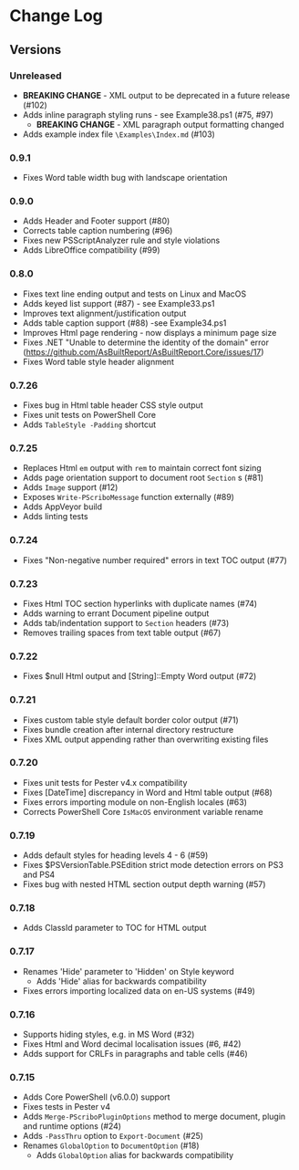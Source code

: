 # Change Log #

## Versions ##

### Unreleased ###

* __BREAKING CHANGE__ - XML output to be deprecated in a future release (#102)
* Adds inline paragraph styling runs - see Example38.ps1 (#75, #97)
  * __BREAKING CHANGE__ - XML paragraph output formatting changed
* Adds example index file `\Examples\Index.md` (#103)

### 0.9.1 ###

* Fixes Word table width bug with landscape orientation

### 0.9.0 ###

* Adds Header and Footer support (#80)
* Corrects table caption numbering (#96)
* Fixes new PSScriptAnalyzer rule and style violations
* Adds LibreOffice compatibility (#99)

### 0.8.0 ###

* Fixes text line ending output and tests on Linux and MacOS
* Adds keyed list support (#87) - see Example33.ps1
* Improves text alignment/justification output
* Adds table caption support (#88) -see Example34.ps1
* Improves Html page rendering - now displays a minimum page size
* Fixes .NET "Unable to determine the identity of the domain" error (https://github.com/AsBuiltReport/AsBuiltReport.Core/issues/17)
* Fixes Word table style header alignment

### 0.7.26 ###

* Fixes bug in Html table header CSS style output
* Fixes unit tests on PowerShell Core
* Adds `TableStyle -Padding` shortcut

### 0.7.25 ###

* Replaces Html `em` output with `rem` to maintain correct font sizing
* Adds page orientation support to document root `Section` s (#81)
* Adds `Image` support (#12)
* Exposes `Write-PScriboMessage` function externally (#89)
* Adds AppVeyor build
* Adds linting tests

### 0.7.24 ###

* Fixes "Non-negative number required" errors in text TOC output (#77)

### 0.7.23 ###

* Fixes Html TOC section hyperlinks with duplicate names (#74)
* Adds warning to errant Document pipeline output
* Adds tab/indentation support to `Section` headers (#73)
* Removes trailing spaces from text table output (#67)

### 0.7.22 ###

* Fixes $null Html output and [String]::Empty Word output (#72)

### 0.7.21 ###

* Fixes custom table style default border color output (#71)
* Fixes bundle creation after internal directory restructure
* Fixes XML output appending rather than overwriting existing files

### 0.7.20 ###

* Fixes unit tests for Pester v4.x compatibility
* Fixes [DateTime] discrepancy in Word and Html table output (#68)
* Fixes errors importing module on non-English locales (#63)
* Corrects PowerShell Core `IsMacOS` environment variable rename

### 0.7.19 ###

* Adds default styles for heading levels 4 - 6 (#59)
* Fixes $PSVersionTable.PSEdition strict mode detection errors on PS3 and PS4
* Fixes bug with nested HTML section output depth warning (#57)

### 0.7.18 ###

* Adds ClassId parameter to TOC for HTML output

### 0.7.17 ###

* Renames 'Hide' parameter to 'Hidden' on Style keyword
  * Adds 'Hide' alias for backwards compatibility
* Fixes errors importing localized data on en-US systems (#49)

### 0.7.16 ###

* Supports hiding styles, e.g. in MS Word (#32)
* Fixes Html and Word decimal localisation issues (#6, #42)
* Adds support for CRLFs in paragraphs and table cells (#46)

### 0.7.15 ###

* Adds Core PowerShell (v6.0.0) support
* Fixes tests in Pester v4
* Adds `Merge-PScriboPluginOptions` method to merge document, plugin and runtime options (#24)
* Adds `-PassThru` option to `Export-Document` (#25)
* Renames `GlobalOption` to `DocumentOption` (#18)
  * Adds `GlobalOption` alias for backwards compatibility
